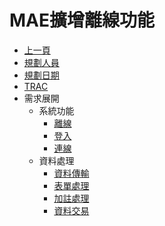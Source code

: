 # MAE擴增離線功能
* [上一頁](../../README.md)
* [規劃人員](README.md#user)
* [規劃日期](README.md#updatedate)
* [TRAC](README.md#trac)
* 需求展開
  * 系統功能
    * [離線](offlinemodeoffline.md)
    * [登入](offlinemodelogin.md)
    * [連線](offlinemodeonline.md)
  * 資料處理
    * [資料傳輸](offlinemodedatatransfer)
    * [表單處理](offlinemodeform)
    * [加註處理](offlinemodeattach)
    * [資料交易](offlinemodedatabase)
